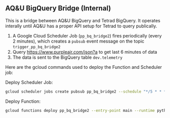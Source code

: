 ## AQ&U BigQuery Bridge (Internal)
This is a bridge between AQ&U BigQuery and Tetrad BigQuery. It operates interally until AQ&U has a proper API setup for Tetrad to query publically. 

1. A Google Cloud Scheduler Job (`pp_bq_bridge2`) fires periodically (every 2 minutes), which creates a `pubsub` event message on the topic `trigger_pp_bq_bridge2`
2. Query https://www.purpleair.com/json?a to get last 6 minutes of data
4. The data is sent to the BigQuery table `dev.telemetry`

Here are the gcloud commands used to deploy the Function and Scheduler job:

Deploy Scheduler Job:
```bash
gcloud scheduler jobs create pubsub pp_bq_bridge2 --schedule "*/5 * * * *" --topic trigger_pp_bq_bridge2 --message-body "PewPew"
```
Deploy Function:
```bash
gcloud functions deploy pp_bq_bridge2 --entry-point main --runtime python38 --trigger-resource trigger_pp_bq_bridge2 --trigger-event google.pubsub.topic.publish --timeout 540s --env-vars-file .env.yaml
```